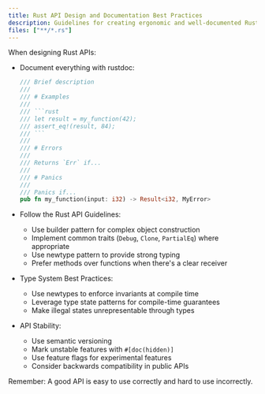 ```yaml
---
title: Rust API Design and Documentation Best Practices
description: Guidelines for creating ergonomic and well-documented Rust APIs
files: ["**/*.rs"]
---
```


When designing Rust APIs:

- Document everything with rustdoc:
  ```rust
  /// Brief description
  ///
  /// # Examples
  ///
  /// ```rust
  /// let result = my_function(42);
  /// assert_eq!(result, 84);
  /// ```
  ///
  /// # Errors
  ///
  /// Returns `Err` if...
  ///
  /// # Panics
  ///
  /// Panics if...
  pub fn my_function(input: i32) -> Result<i32, MyError>
  ```

- Follow the Rust API Guidelines:
  - Use builder pattern for complex object construction
  - Implement common traits (`Debug`, `Clone`, `PartialEq`) where appropriate
  - Use newtype pattern to provide strong typing
  - Prefer methods over functions when there's a clear receiver

- Type System Best Practices:
  - Use newtypes to enforce invariants at compile time
  - Leverage type state patterns for compile-time guarantees
  - Make illegal states unrepresentable through types

- API Stability:
  - Use semantic versioning
  - Mark unstable features with `#[doc(hidden)]`
  - Use feature flags for experimental features
  - Consider backwards compatibility in public APIs

Remember: A good API is easy to use correctly and hard to use incorrectly. 